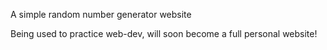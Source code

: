 A simple random number generator website

Being used to practice web-dev, will soon become a full personal website!
